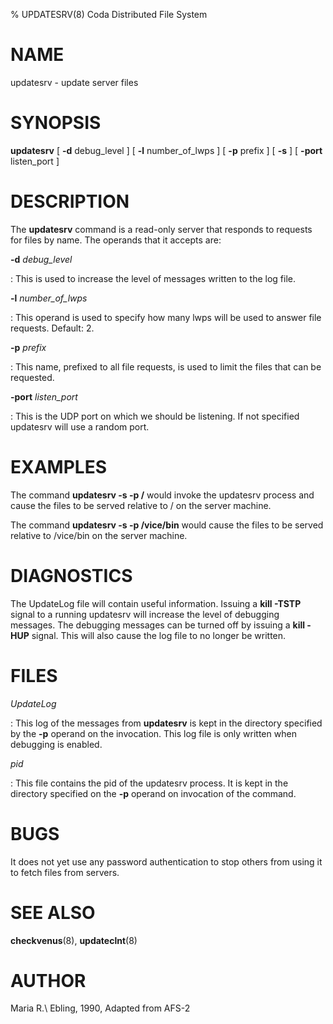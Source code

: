 % UPDATESRV(8) Coda Distributed File System

NAME
====

updatesrv - update server files

SYNOPSIS
========

**updatesrv** \[ **-d** debug\_level \] \[ **-l** number\_of\_lwps \] \[
**-p** prefix \] \[ **-s** \] \[ **-port** listen\_port \]

DESCRIPTION
===========

The **updatesrv** command is a read-only server that responds to
requests for files by name. The operands that it accepts are:

**-d** *debug_level*

:   This is used to increase the level of messages written to the log file.

**-l** *number_of_lwps*

:   This operand is used to specify how many lwps will be used to answer
    file requests. Default: 2.

**-p** *prefix*

:   This name, prefixed to all file requests, is used to limit the files
    that can be requested.

**-port** *listen_port*

:   This is the UDP port on which we should be listening. If not specified
    updatesrv will use a random port.

EXAMPLES
========

The command **updatesrv -s -p /** would invoke the updatesrv process and
cause the files to be served relative to / on the server machine.

The command **updatesrv -s -p /vice/bin** would cause the files to be served
relative to /vice/bin on the server machine.

DIAGNOSTICS
===========

The UpdateLog file will contain useful information. Issuing a **kill -TSTP**
signal to a running updatesrv will increase the level of debugging
messages. The debugging messages can be turned off by issuing a **kill -HUP**
signal. This will also cause the log file to no longer be written.

FILES
=====

*UpdateLog*

:   This log of the messages from **updatesrv** is kept in the directory
    specified by the **-p** operand on the invocation. This log file is only
    written when debugging is enabled.

*pid*

:   This file contains the pid of the updatesrv process. It is kept in the
    directory specified on the **-p** operand on invocation of the command.

BUGS
====

It does not yet use any password authentication to stop others from
using it to fetch files from servers.

SEE ALSO
========

**checkvenus**(8), **updateclnt**(8)

AUTHOR
======

Maria R.\ Ebling, 1990, Adapted from AFS-2
